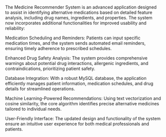 The Medicine Recommender System is an advanced application designed to assist in identifying alternative medications based on detailed feature analysis, including drug names, ingredients, and properties. The system now incorporates additional functionalities for improved usability and reliability:

Medication Scheduling and Reminders: Patients can input specific medication times, and the system sends automated email reminders, ensuring timely adherence to prescribed schedules.

Enhanced Drug Safety Analysis: The system provides comprehensive warnings about potential drug interactions, allergenic ingredients, and contraindications, prioritizing patient safety.

Database Integration: With a robust MySQL database, the application efficiently manages patient information, medication schedules, and drug details for streamlined operations.

Machine Learning-Powered Recommendations: Using text vectorization and cosine similarity, the core algorithm identifies precise alternative medicines tailored to individual needs.

User-Friendly Interface: The updated design and functionality of the system ensure an intuitive user experience for both medical professionals and patients.
